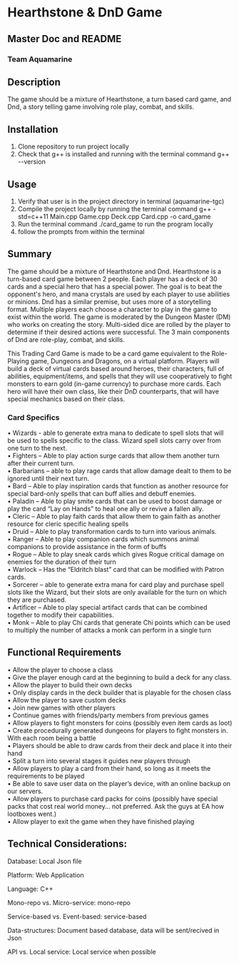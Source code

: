 # Hearthstone & DnD Game
## Master Doc and README
### Team Aquamarine

## Description
The game should be a mixture of Hearthstone, a turn based card game, and Dnd, a story telling game involving role play, combat, and skills.

## Installation
1. Clone repository to run project locally
2. Check that g++ is installed and running with the terminal command g++ --version

## Usage  
1. Verify that user is in the project directory in terminal (aquamarine-tgc)  
2. Compile the project locally by running the terminal command g++ -std=c++11 Main.cpp Game.cpp Deck.cpp Card.cpp -o card_game  
3. Run the terminal command ./card_game to run the program locally  
4. follow the prompts from within the terminal  

## Summary
The game should be a mixture of Hearthstone and Dnd. Hearthstone is a turn-based card game between 2 people. Each player has a deck of 30 cards and a special hero that has a special power. The goal is to beat the opponent's hero, and mana crystals are used by each player to use abilities or minions. Dnd has a similar premise, but uses more of a storytelling format. Multiple players each choose a character to play in the game to exist within the world. The game is moderated by the Dungeon Master (DM) who works on creating the story. Multi-sided dice are rolled by the player to determine if their desired actions were successful. The 3 main components of Dnd are role-play, combat, and skills. 

This Trading Card Game is made to be a card game equivalent to the Role-Playing game, Dungeons and Dragons, on a virtual platform. Players will build a deck of virtual cards based around heroes, their characters, full of abilities, equipment/items, and spells that they will use cooperatively to fight monsters to earn gold (in-game currency) to purchase more cards. Each hero will have their own class, like their DnD counterparts, that will have special mechanics based on their class. 

### Card Specifics
•	Wizards - able to generate extra mana to dedicate to spell slots that will be used to spells specific to the class. Wizard spell slots carry over from one turn to the next.  
•	Fighters – Able to play action surge cards that allow them another turn after their current turn.  
•	Barbarians – able to play rage cards that allow damage dealt to them to be ignored until their next turn.  
•	Bard – Able to play inspiration cards that function as another resource for special bard-only spells that can buff allies and debuff enemies.  
•	Paladin – Able to play smite cards that can be used to boost damage or play the card “Lay on Hands” to heal one ally or revive a fallen ally.  
•	Cleric – Able to play faith cards that allow them to gain faith as another resource for cleric specific healing spells  
•	Druid – Able to play transformation cards to turn into various animals.  
•	Ranger – Able to play companion cards which summons animal companions to provide assistance in the form of buffs  
•	Rogue – Able to play sneak cards which gives Rogue critical damage on enemies for the duration of their turn  
•	Warlock – Has the “Eldritch blast” card that can be modified with Patron cards.  
•	Sorcerer – able to generate extra mana for card play and purchase spell slots like the Wizard, but their slots are only available for the turn on which they are purchased.  
•	Artificer – Able to play special artifact cards that can be combined together to modify their capabilities.  
•	Monk – Able to play Chi cards that generate Chi points which can be used to multiply the number of attacks a monk can perform in a single turn  

## Functional Requirements
•	Allow the player to choose a class  
•	Give the player enough card at the beginning to build a deck for any class.  
•	Allow the player to build their own decks  
•	Only display cards in the deck builder that is playable for the chosen class  
•	Allow the player to save custom decks  
•	Join new games with other players  
•	Continue games with friends/party members from previous games  
•	Allow players to fight monsters for coins (possibly even item cards as loot)  
•	Create procedurally generated dungeons for players to fight monsters in. With each room being a battle  
•	Players should be able to draw cards from their deck and place it into their hand  
•	Split a turn into several stages it guides new players through  
•	Allow players to play a card from their hand, so long as it meets the requirements to be played  
•	Be able to save user data on the player’s device, with an online backup on our servers.  
•	Allow players to purchase card packs for coins (possibly have special packs that cost real world money… not preferred. Ask the guys at EA how lootboxes went.)  
•	Allow player to exit the game when they have finished playing  

## Technical Considerations:
Database: Local Json file

Platform: Web Application

Language: C++

Mono-repo vs. Micro-service: mono-repo

Service-based vs. Event-based: service-based

Data-structures: Document based database, data will be sent/recived in Json

API vs. Local service: Local service when possible

